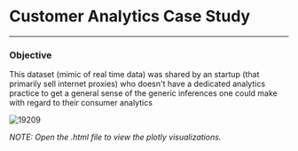 # Customer Analytics Case Study

---

### Objective

This dataset (mimic of real time data) was shared by an startup (that primarily sell internet proxies) who doesn't have a dedicated analytics practice to get a general sense of the generic inferences one could make with regard to their consumer analytics

![19209](https://user-images.githubusercontent.com/73141414/107473511-7200e780-6b36-11eb-9dbc-5c05761d0981.jpg)

*NOTE: Open the .html file to view the plotly visualizations.* 
